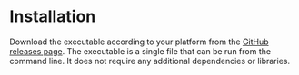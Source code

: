 # Installation
Download the executable according to your platform from the [GitHub releases page](https://github.com/tathyagarg/intoxicode/releases). The executable is a single file that can be run from the command line. It does not require any additional dependencies or libraries.
